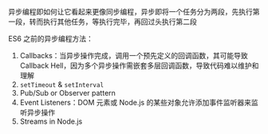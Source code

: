 异步编程即如何让它看起来更像同步编程，异步即将一个任务分为两段，先执行第一段，转而执行其他任务，等执行完毕，再回过头执行第二段

ES6 之前的异步编程方法：

1. Callbacks：当异步操作完成，调用一个预先定义的回调函数，其可能导致 Callback Hell，因为多个异步操作需嵌套多层回调函数，导致代码难以维护和理解
2. `setTimeout` & `setInterval`
3. Pub/Sub or Observer pattern
4. Event Listeners：DOM 元素或 Node.js 的某些对象允许添加事件监听器来监听异步操作
5. Streams in Node.js